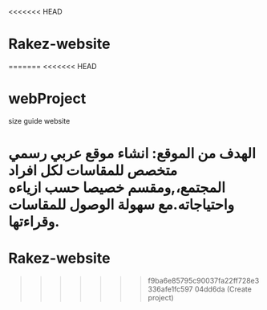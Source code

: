 <<<<<<< HEAD
# Rakez-website
=======
<<<<<<< HEAD
# webProject
size guide website

الهدف من الموقع:
انشاء موقع عربي رسمي متخصص للمقاسات
لكل افراد المجتمع،,ومقسم خصيصا حسب ازياءه واحتياجاته.مع سهولة الوصول للمقاسات وقراءتها.
=======
# Rakez-website
>>>>>>> f9ba6e85795c90037fa22ff728e3336afe1fc597
>>>>>>> 04dd6da (Create project)
